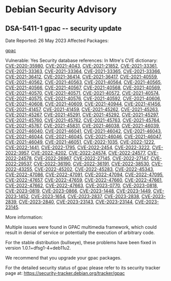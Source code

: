 
Debian Security Advisory
========================


DSA-5411-1 gpac -- security update
----------------------------------



Date Reported:
26 May 2023
Affected Packages:

[gpac](https://packages.debian.org/src:gpac)

Vulnerable:
Yes
Security database references:
In Mitre's CVE dictionary: [CVE-2020-35980](https://security-tracker.debian.org/tracker/CVE-2020-35980), [CVE-2021-4043](https://security-tracker.debian.org/tracker/CVE-2021-4043), [CVE-2021-21852](https://security-tracker.debian.org/tracker/CVE-2021-21852), [CVE-2021-33361](https://security-tracker.debian.org/tracker/CVE-2021-33361), [CVE-2021-33363](https://security-tracker.debian.org/tracker/CVE-2021-33363), [CVE-2021-33364](https://security-tracker.debian.org/tracker/CVE-2021-33364), [CVE-2021-33365](https://security-tracker.debian.org/tracker/CVE-2021-33365), [CVE-2021-33366](https://security-tracker.debian.org/tracker/CVE-2021-33366), [CVE-2021-36412](https://security-tracker.debian.org/tracker/CVE-2021-36412), [CVE-2021-36414](https://security-tracker.debian.org/tracker/CVE-2021-36414), [CVE-2021-36417](https://security-tracker.debian.org/tracker/CVE-2021-36417), [CVE-2021-40559](https://security-tracker.debian.org/tracker/CVE-2021-40559), [CVE-2021-40562](https://security-tracker.debian.org/tracker/CVE-2021-40562), [CVE-2021-40563](https://security-tracker.debian.org/tracker/CVE-2021-40563), [CVE-2021-40564](https://security-tracker.debian.org/tracker/CVE-2021-40564), [CVE-2021-40565](https://security-tracker.debian.org/tracker/CVE-2021-40565), [CVE-2021-40566](https://security-tracker.debian.org/tracker/CVE-2021-40566), [CVE-2021-40567](https://security-tracker.debian.org/tracker/CVE-2021-40567), [CVE-2021-40568](https://security-tracker.debian.org/tracker/CVE-2021-40568), [CVE-2021-40569](https://security-tracker.debian.org/tracker/CVE-2021-40569), [CVE-2021-40570](https://security-tracker.debian.org/tracker/CVE-2021-40570), [CVE-2021-40571](https://security-tracker.debian.org/tracker/CVE-2021-40571), [CVE-2021-40572](https://security-tracker.debian.org/tracker/CVE-2021-40572), [CVE-2021-40574](https://security-tracker.debian.org/tracker/CVE-2021-40574), [CVE-2021-40575](https://security-tracker.debian.org/tracker/CVE-2021-40575), [CVE-2021-40576](https://security-tracker.debian.org/tracker/CVE-2021-40576), [CVE-2021-40592](https://security-tracker.debian.org/tracker/CVE-2021-40592), [CVE-2021-40606](https://security-tracker.debian.org/tracker/CVE-2021-40606), [CVE-2021-40608](https://security-tracker.debian.org/tracker/CVE-2021-40608), [CVE-2021-40609](https://security-tracker.debian.org/tracker/CVE-2021-40609), [CVE-2021-40944](https://security-tracker.debian.org/tracker/CVE-2021-40944), [CVE-2021-41456](https://security-tracker.debian.org/tracker/CVE-2021-41456), [CVE-2021-41457](https://security-tracker.debian.org/tracker/CVE-2021-41457), [CVE-2021-41459](https://security-tracker.debian.org/tracker/CVE-2021-41459), [CVE-2021-45262](https://security-tracker.debian.org/tracker/CVE-2021-45262), [CVE-2021-45263](https://security-tracker.debian.org/tracker/CVE-2021-45263), [CVE-2021-45267](https://security-tracker.debian.org/tracker/CVE-2021-45267), [CVE-2021-45291](https://security-tracker.debian.org/tracker/CVE-2021-45291), [CVE-2021-45292](https://security-tracker.debian.org/tracker/CVE-2021-45292), [CVE-2021-45297](https://security-tracker.debian.org/tracker/CVE-2021-45297), [CVE-2021-45760](https://security-tracker.debian.org/tracker/CVE-2021-45760), [CVE-2021-45762](https://security-tracker.debian.org/tracker/CVE-2021-45762), [CVE-2021-45763](https://security-tracker.debian.org/tracker/CVE-2021-45763), [CVE-2021-45764](https://security-tracker.debian.org/tracker/CVE-2021-45764), [CVE-2021-45767](https://security-tracker.debian.org/tracker/CVE-2021-45767), [CVE-2021-45831](https://security-tracker.debian.org/tracker/CVE-2021-45831), [CVE-2021-46038](https://security-tracker.debian.org/tracker/CVE-2021-46038), [CVE-2021-46039](https://security-tracker.debian.org/tracker/CVE-2021-46039), [CVE-2021-46040](https://security-tracker.debian.org/tracker/CVE-2021-46040), [CVE-2021-46041](https://security-tracker.debian.org/tracker/CVE-2021-46041), [CVE-2021-46042](https://security-tracker.debian.org/tracker/CVE-2021-46042), [CVE-2021-46043](https://security-tracker.debian.org/tracker/CVE-2021-46043), [CVE-2021-46044](https://security-tracker.debian.org/tracker/CVE-2021-46044), [CVE-2021-46045](https://security-tracker.debian.org/tracker/CVE-2021-46045), [CVE-2021-46046](https://security-tracker.debian.org/tracker/CVE-2021-46046), [CVE-2021-46047](https://security-tracker.debian.org/tracker/CVE-2021-46047), [CVE-2021-46049](https://security-tracker.debian.org/tracker/CVE-2021-46049), [CVE-2021-46051](https://security-tracker.debian.org/tracker/CVE-2021-46051), [CVE-2022-1035](https://security-tracker.debian.org/tracker/CVE-2022-1035), [CVE-2022-1222](https://security-tracker.debian.org/tracker/CVE-2022-1222), [CVE-2022-1441](https://security-tracker.debian.org/tracker/CVE-2022-1441), [CVE-2022-1795](https://security-tracker.debian.org/tracker/CVE-2022-1795), [CVE-2022-2454](https://security-tracker.debian.org/tracker/CVE-2022-2454), [CVE-2022-3222](https://security-tracker.debian.org/tracker/CVE-2022-3222), [CVE-2022-3957](https://security-tracker.debian.org/tracker/CVE-2022-3957), [CVE-2022-4202](https://security-tracker.debian.org/tracker/CVE-2022-4202), [CVE-2022-24574](https://security-tracker.debian.org/tracker/CVE-2022-24574), [CVE-2022-24577](https://security-tracker.debian.org/tracker/CVE-2022-24577), [CVE-2022-24578](https://security-tracker.debian.org/tracker/CVE-2022-24578), [CVE-2022-26967](https://security-tracker.debian.org/tracker/CVE-2022-26967), [CVE-2022-27145](https://security-tracker.debian.org/tracker/CVE-2022-27145), [CVE-2022-27147](https://security-tracker.debian.org/tracker/CVE-2022-27147), [CVE-2022-29537](https://security-tracker.debian.org/tracker/CVE-2022-29537), [CVE-2022-36190](https://security-tracker.debian.org/tracker/CVE-2022-36190), [CVE-2022-36191](https://security-tracker.debian.org/tracker/CVE-2022-36191), [CVE-2022-38530](https://security-tracker.debian.org/tracker/CVE-2022-38530), [CVE-2022-43255](https://security-tracker.debian.org/tracker/CVE-2022-43255), [CVE-2022-45202](https://security-tracker.debian.org/tracker/CVE-2022-45202), [CVE-2022-45283](https://security-tracker.debian.org/tracker/CVE-2022-45283), [CVE-2022-45343](https://security-tracker.debian.org/tracker/CVE-2022-45343), [CVE-2022-47086](https://security-tracker.debian.org/tracker/CVE-2022-47086), [CVE-2022-47091](https://security-tracker.debian.org/tracker/CVE-2022-47091), [CVE-2022-47094](https://security-tracker.debian.org/tracker/CVE-2022-47094), [CVE-2022-47095](https://security-tracker.debian.org/tracker/CVE-2022-47095), [CVE-2022-47657](https://security-tracker.debian.org/tracker/CVE-2022-47657), [CVE-2022-47659](https://security-tracker.debian.org/tracker/CVE-2022-47659), [CVE-2022-47660](https://security-tracker.debian.org/tracker/CVE-2022-47660), [CVE-2022-47661](https://security-tracker.debian.org/tracker/CVE-2022-47661), [CVE-2022-47662](https://security-tracker.debian.org/tracker/CVE-2022-47662), [CVE-2022-47663](https://security-tracker.debian.org/tracker/CVE-2022-47663), [CVE-2023-0770](https://security-tracker.debian.org/tracker/CVE-2023-0770), [CVE-2023-0818](https://security-tracker.debian.org/tracker/CVE-2023-0818), [CVE-2023-0819](https://security-tracker.debian.org/tracker/CVE-2023-0819), [CVE-2023-0866](https://security-tracker.debian.org/tracker/CVE-2023-0866), [CVE-2023-1448](https://security-tracker.debian.org/tracker/CVE-2023-1448), [CVE-2023-1449](https://security-tracker.debian.org/tracker/CVE-2023-1449), [CVE-2023-1452](https://security-tracker.debian.org/tracker/CVE-2023-1452), [CVE-2023-1654](https://security-tracker.debian.org/tracker/CVE-2023-1654), [CVE-2023-2837](https://security-tracker.debian.org/tracker/CVE-2023-2837), [CVE-2023-2838](https://security-tracker.debian.org/tracker/CVE-2023-2838), [CVE-2023-2839](https://security-tracker.debian.org/tracker/CVE-2023-2839), [CVE-2023-2840](https://security-tracker.debian.org/tracker/CVE-2023-2840), [CVE-2023-23143](https://security-tracker.debian.org/tracker/CVE-2023-23143), [CVE-2023-23144](https://security-tracker.debian.org/tracker/CVE-2023-23144), [CVE-2023-23145](https://security-tracker.debian.org/tracker/CVE-2023-23145).  

More information:

Multiple issues were found in GPAC multimedia framework, which could result
in denial of service or potentially the execution of arbitrary code.


For the stable distribution (bullseye), these problems have been fixed in
version 1.0.1+dfsg1-4+deb11u2.


We recommend that you upgrade your gpac packages.


For the detailed security status of gpac please refer to
its security tracker page at:
<https://security-tracker.debian.org/tracker/gpac>





